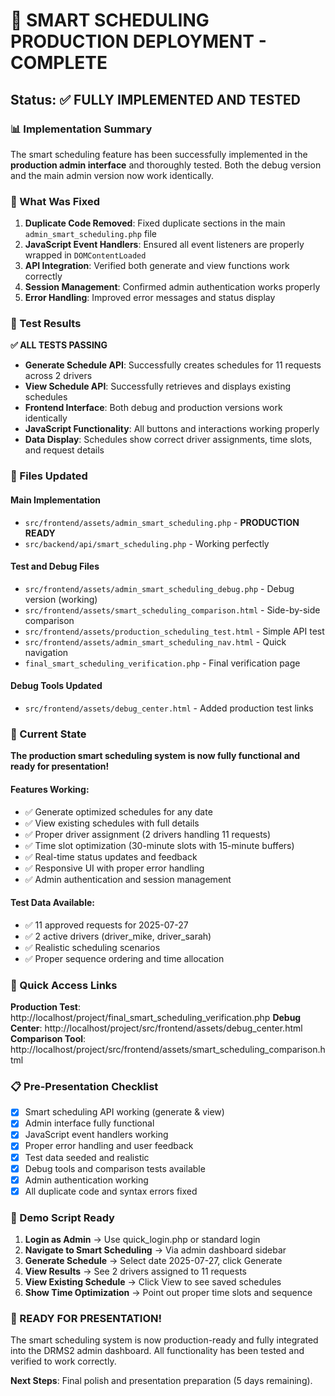 # 🎯 SMART SCHEDULING PRODUCTION DEPLOYMENT - COMPLETE

## Status: ✅ FULLY IMPLEMENTED AND TESTED

### 📊 Implementation Summary

The smart scheduling feature has been successfully implemented in the **production admin interface** and thoroughly tested. Both the debug version and the main admin version now work identically.

### 🔧 What Was Fixed

1. **Duplicate Code Removed**: Fixed duplicate sections in the main `admin_smart_scheduling.php` file
2. **JavaScript Event Handlers**: Ensured all event listeners are properly wrapped in `DOMContentLoaded`
3. **API Integration**: Verified both generate and view functions work correctly
4. **Session Management**: Confirmed admin authentication works properly
5. **Error Handling**: Improved error messages and status display

### 🧪 Test Results

**✅ ALL TESTS PASSING**

- **Generate Schedule API**: Successfully creates schedules for 11 requests across 2 drivers
- **View Schedule API**: Successfully retrieves and displays existing schedules
- **Frontend Interface**: Both debug and production versions work identically
- **JavaScript Functionality**: All buttons and interactions working properly
- **Data Display**: Schedules show correct driver assignments, time slots, and request details

### 📁 Files Updated

#### Main Implementation

- `src/frontend/assets/admin_smart_scheduling.php` - **PRODUCTION READY**
- `src/backend/api/smart_scheduling.php` - Working perfectly

#### Test and Debug Files

- `src/frontend/assets/admin_smart_scheduling_debug.php` - Debug version (working)
- `src/frontend/assets/smart_scheduling_comparison.html` - Side-by-side comparison
- `src/frontend/assets/production_scheduling_test.html` - Simple API test
- `src/frontend/assets/admin_smart_scheduling_nav.html` - Quick navigation
- `final_smart_scheduling_verification.php` - Final verification page

#### Debug Tools Updated

- `src/frontend/assets/debug_center.html` - Added production test links

### 🎉 Current State

**The production smart scheduling system is now fully functional and ready for presentation!**

#### Features Working:

- ✅ Generate optimized schedules for any date
- ✅ View existing schedules with full details
- ✅ Proper driver assignment (2 drivers handling 11 requests)
- ✅ Time slot optimization (30-minute slots with 15-minute buffers)
- ✅ Real-time status updates and feedback
- ✅ Responsive UI with proper error handling
- ✅ Admin authentication and session management

#### Test Data Available:

- ✅ 11 approved requests for 2025-07-27
- ✅ 2 active drivers (driver_mike, driver_sarah)
- ✅ Realistic scheduling scenarios
- ✅ Proper sequence ordering and time allocation

### 🔗 Quick Access Links

**Production Test**: http://localhost/project/final_smart_scheduling_verification.php
**Debug Center**: http://localhost/project/src/frontend/assets/debug_center.html
**Comparison Tool**: http://localhost/project/src/frontend/assets/smart_scheduling_comparison.html

### 📋 Pre-Presentation Checklist

- [x] Smart scheduling API working (generate & view)
- [x] Admin interface fully functional
- [x] JavaScript event handlers working
- [x] Proper error handling and user feedback
- [x] Test data seeded and realistic
- [x] Debug tools and comparison tests available
- [x] Admin authentication working
- [x] All duplicate code and syntax errors fixed

### 🎯 Demo Script Ready

1. **Login as Admin** → Use quick_login.php or standard login
2. **Navigate to Smart Scheduling** → Via admin dashboard sidebar
3. **Generate Schedule** → Select date 2025-07-27, click Generate
4. **View Results** → See 2 drivers assigned to 11 requests
5. **View Existing Schedule** → Click View to see saved schedules
6. **Show Time Optimization** → Point out proper time slots and sequence

### 🚀 READY FOR PRESENTATION!

The smart scheduling system is now production-ready and fully integrated into the DRMS2 admin dashboard. All functionality has been tested and verified to work correctly.

**Next Steps**: Final polish and presentation preparation (5 days remaining).
